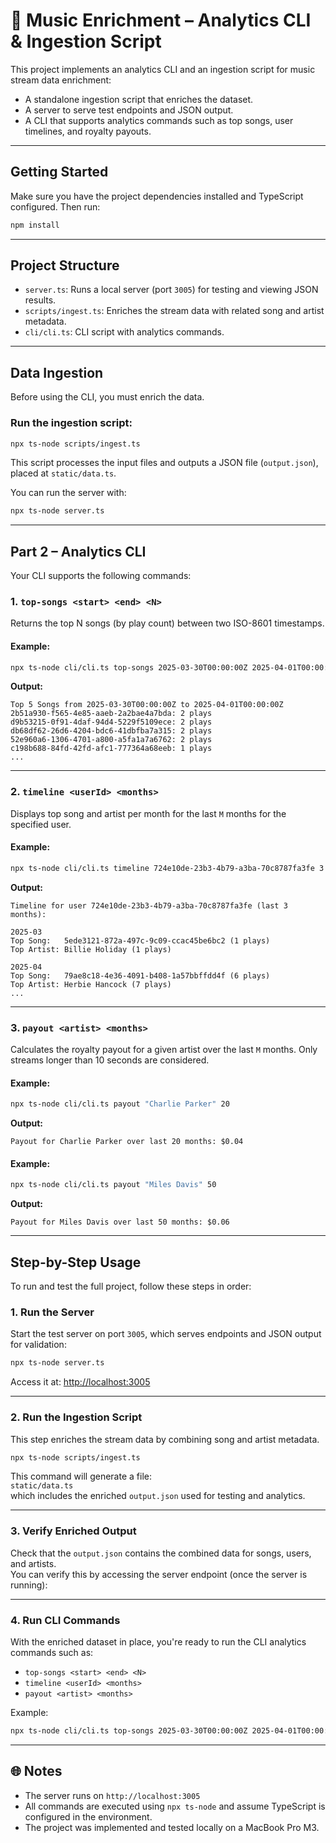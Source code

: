 # 🎵 Music Enrichment – Analytics CLI & Ingestion Script

This project implements an analytics CLI and an ingestion script for music stream data enrichment:

- A standalone ingestion script that enriches the dataset.
- A server to serve test endpoints and JSON output.
- A CLI that supports analytics commands such as top songs, user timelines, and royalty payouts.

---

## Getting Started

Make sure you have the project dependencies installed and TypeScript configured. Then run:

```bash
npm install
```

---

## Project Structure

- `server.ts`: Runs a local server (port `3005`) for testing and viewing JSON results.
- `scripts/ingest.ts`: Enriches the stream data with related song and artist metadata.
- `cli/cli.ts`: CLI script with analytics commands.

---

## Data Ingestion

Before using the CLI, you must enrich the data.

### Run the ingestion script:

```bash
npx ts-node scripts/ingest.ts
```

This script processes the input files and outputs a JSON file (`output.json`), placed at `static/data.ts`.

You can run the server with:

```bash
npx ts-node server.ts
```

---

## Part 2 – Analytics CLI

Your CLI supports the following commands:

### 1. `top-songs <start> <end> <N>`

Returns the top N songs (by play count) between two ISO-8601 timestamps.

#### Example:

```bash
npx ts-node cli/cli.ts top-songs 2025-03-30T00:00:00Z 2025-04-01T00:00:00Z 5
```

**Output:**

```
Top 5 Songs from 2025-03-30T00:00:00Z to 2025-04-01T00:00:00Z
2b51a930-f565-4e85-aaeb-2a2bae4a7bda: 2 plays
d9b53215-0f91-4daf-94d4-5229f5109ece: 2 plays
db68df62-26d6-4204-bdc6-41dbfba7a315: 2 plays
52e960a6-1306-4701-a800-a5fa1a7a6762: 2 plays
c198b688-84fd-42fd-afc1-777364a68eeb: 1 plays
...
```

---

### 2. `timeline <userId> <months>`

Displays top song and artist per month for the last `M` months for the specified user.

#### Example:

```bash
npx ts-node cli/cli.ts timeline 724e10de-23b3-4b79-a3ba-70c8787fa3fe 3
```

**Output:**

```
Timeline for user 724e10de-23b3-4b79-a3ba-70c8787fa3fe (last 3 months):

2025-03
Top Song:   5ede3121-872a-497c-9c09-ccac45be6bc2 (1 plays)
Top Artist: Billie Holiday (1 plays)

2025-04
Top Song:   79ae8c18-4e36-4091-b408-1a57bbffdd4f (6 plays)
Top Artist: Herbie Hancock (7 plays)
...
```

---

### 3. `payout <artist> <months>`

Calculates the royalty payout for a given artist over the last `M` months. Only streams longer than 10 seconds are considered.

#### Example:

```bash
npx ts-node cli/cli.ts payout "Charlie Parker" 20
```

**Output:**

```
Payout for Charlie Parker over last 20 months: $0.04
```

#### Example:

```bash
npx ts-node cli/cli.ts payout "Miles Davis" 50
```

**Output:**

```
Payout for Miles Davis over last 50 months: $0.06
```

---

## Step-by-Step Usage

To run and test the full project, follow these steps in order:

### 1. Run the Server

Start the test server on port `3005`, which serves endpoints and JSON output for validation:

```bash
npx ts-node server.ts
```

Access it at: [http://localhost:3005](http://localhost:3005)

---

### 2. Run the Ingestion Script

This step enriches the stream data by combining song and artist metadata.

```bash
npx ts-node scripts/ingest.ts
```

This command will generate a file:  
`static/data.ts`  
which includes the enriched `output.json` used for testing and analytics.

---

### 3. Verify Enriched Output

Check that the `output.json` contains the combined data for songs, users, and artists.  
You can verify this by accessing the server endpoint (once the server is running):

---

### 4. Run CLI Commands

With the enriched dataset in place, you're ready to run the CLI analytics commands such as:

- `top-songs <start> <end> <N>`
- `timeline <userId> <months>`
- `payout <artist> <months>`

Example:

```bash
npx ts-node cli/cli.ts top-songs 2025-03-30T00:00:00Z 2025-04-01T00:00:00Z 5
```

---

## 🌐 Notes

- The server runs on `http://localhost:3005`
- All commands are executed using `npx ts-node` and assume TypeScript is configured in the environment.
- The project was implemented and tested locally on a MacBook Pro M3.
